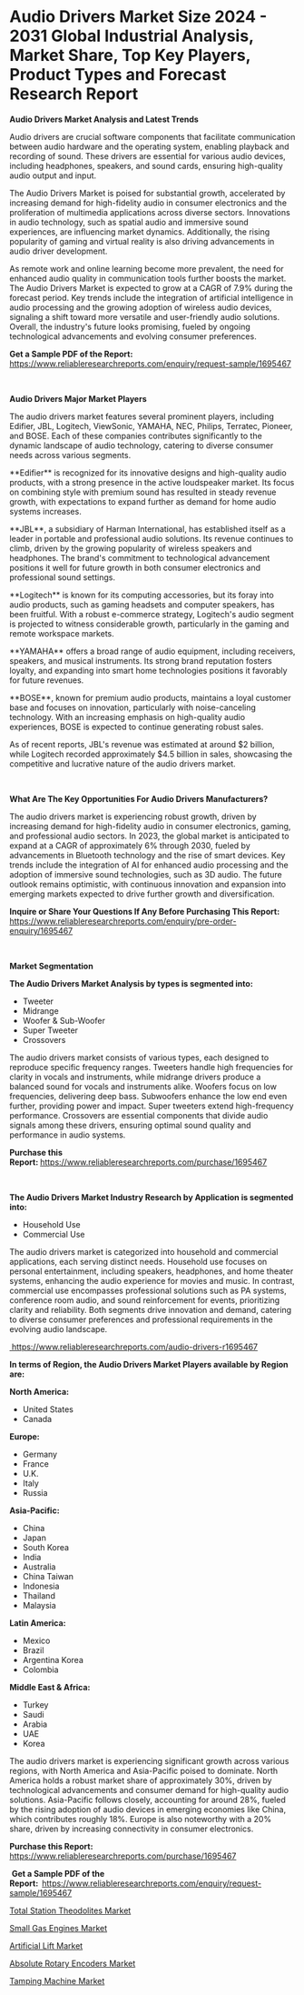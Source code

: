 <p><h1>Audio Drivers Market Size 2024 - 2031 Global Industrial Analysis, Market Share, Top Key Players, Product Types and Forecast Research Report</h1></p><p><strong>Audio Drivers Market Analysis and Latest Trends</strong></p>
<p><p>Audio drivers are crucial software components that facilitate communication between audio hardware and the operating system, enabling playback and recording of sound. These drivers are essential for various audio devices, including headphones, speakers, and sound cards, ensuring high-quality audio output and input.</p><p>The Audio Drivers Market is poised for substantial growth, accelerated by increasing demand for high-fidelity audio in consumer electronics and the proliferation of multimedia applications across diverse sectors. Innovations in audio technology, such as spatial audio and immersive sound experiences, are influencing market dynamics. Additionally, the rising popularity of gaming and virtual reality is also driving advancements in audio driver development.</p><p>As remote work and online learning become more prevalent, the need for enhanced audio quality in communication tools further boosts the market. The Audio Drivers Market is expected to grow at a CAGR of 7.9% during the forecast period. Key trends include the integration of artificial intelligence in audio processing and the growing adoption of wireless audio devices, signaling a shift toward more versatile and user-friendly audio solutions. Overall, the industry's future looks promising, fueled by ongoing technological advancements and evolving consumer preferences.</p></p>
<p><strong>Get a Sample PDF of the Report:&nbsp;</strong> <a href="https://www.reliableresearchreports.com/enquiry/request-sample/1695467?utm_campaign=1605&utm_medium=2&utm_source=Github&utm_content=ia&utm_term=19102024&utm_id=audio-drivers">https://www.reliableresearchreports.com/enquiry/request-sample/1695467</a></p>
<p>&nbsp;</p>
<p><strong>Audio Drivers Major Market Players</strong></p>
<p><p>The audio drivers market features several prominent players, including Edifier, JBL, Logitech, ViewSonic, YAMAHA, NEC, Philips, Terratec, Pioneer, and BOSE. Each of these companies contributes significantly to the dynamic landscape of audio technology, catering to diverse consumer needs across various segments.</p><p>**Edifier** is recognized for its innovative designs and high-quality audio products, with a strong presence in the active loudspeaker market. Its focus on combining style with premium sound has resulted in steady revenue growth, with expectations to expand further as demand for home audio systems increases.</p><p>**JBL**, a subsidiary of Harman International, has established itself as a leader in portable and professional audio solutions. Its revenue continues to climb, driven by the growing popularity of wireless speakers and headphones. The brand's commitment to technological advancement positions it well for future growth in both consumer electronics and professional sound settings.</p><p>**Logitech** is known for its computing accessories, but its foray into audio products, such as gaming headsets and computer speakers, has been fruitful. With a robust e-commerce strategy, Logitech's audio segment is projected to witness considerable growth, particularly in the gaming and remote workspace markets.</p><p>**YAMAHA** offers a broad range of audio equipment, including receivers, speakers, and musical instruments. Its strong brand reputation fosters loyalty, and expanding into smart home technologies positions it favorably for future revenues.</p><p>**BOSE**, known for premium audio products, maintains a loyal customer base and focuses on innovation, particularly with noise-canceling technology. With an increasing emphasis on high-quality audio experiences, BOSE is expected to continue generating robust sales.</p><p>As of recent reports, JBL's revenue was estimated at around $2 billion, while Logitech recorded approximately $4.5 billion in sales, showcasing the competitive and lucrative nature of the audio drivers market.</p></p>
<p>&nbsp;</p>
<p><strong>What Are The Key Opportunities For Audio Drivers Manufacturers?</strong></p>
<p><p>The audio drivers market is experiencing robust growth, driven by increasing demand for high-fidelity audio in consumer electronics, gaming, and professional audio sectors. In 2023, the global market is anticipated to expand at a CAGR of approximately 6% through 2030, fueled by advancements in Bluetooth technology and the rise of smart devices. Key trends include the integration of AI for enhanced audio processing and the adoption of immersive sound technologies, such as 3D audio. The future outlook remains optimistic, with continuous innovation and expansion into emerging markets expected to drive further growth and diversification.</p></p>
<p><strong>Inquire or Share Your Questions If Any Before Purchasing This Report:</strong> <a href="https://www.reliableresearchreports.com/enquiry/pre-order-enquiry/1695467?utm_campaign=1605&utm_medium=2&utm_source=Github&utm_content=ia&utm_term=19102024&utm_id=audio-drivers">https://www.reliableresearchreports.com/enquiry/pre-order-enquiry/1695467</a></p>
<p>&nbsp;</p>
<p><strong>Market Segmentation</strong></p>
<p><strong>The Audio Drivers Market Analysis by types is segmented into:</strong></p>
<p><ul><li>Tweeter</li><li>Midrange</li><li>Woofer & Sub-Woofer</li><li>Super Tweeter</li><li>Crossovers</li></ul></p>
<p><p>The audio drivers market consists of various types, each designed to reproduce specific frequency ranges. Tweeters handle high frequencies for clarity in vocals and instruments, while midrange drivers produce a balanced sound for vocals and instruments alike. Woofers focus on low frequencies, delivering deep bass. Subwoofers enhance the low end even further, providing power and impact. Super tweeters extend high-frequency performance. Crossovers are essential components that divide audio signals among these drivers, ensuring optimal sound quality and performance in audio systems.</p></p>
<p><strong>Purchase this Report:&nbsp;</strong><a href="https://www.reliableresearchreports.com/purchase/1695467?utm_campaign=1605&utm_medium=2&utm_source=Github&utm_content=ia&utm_term=19102024&utm_id=audio-drivers">https://www.reliableresearchreports.com/purchase/1695467</a></p>
<p>&nbsp;</p>
<p><strong>The Audio Drivers Market Industry Research by Application is segmented into:</strong></p>
<p><ul><li>Household Use</li><li>Commercial Use</li></ul></p>
<p><p>The audio drivers market is categorized into household and commercial applications, each serving distinct needs. Household use focuses on personal entertainment, including speakers, headphones, and home theater systems, enhancing the audio experience for movies and music. In contrast, commercial use encompasses professional solutions such as PA systems, conference room audio, and sound reinforcement for events, prioritizing clarity and reliability. Both segments drive innovation and demand, catering to diverse consumer preferences and professional requirements in the evolving audio landscape.</p></p>
<p><a href="https://www.reliableresearchreports.com/audio-drivers-r1695467?utm_campaign=1605&utm_medium=2&utm_source=Github&utm_content=ia&utm_term=19102024&utm_id=audio-drivers">&nbsp;https://www.reliableresearchreports.com/audio-drivers-r1695467</a></p>
<p><strong>In terms of Region, the Audio Drivers Market Players available by Region are:</strong></p>
<p>
    <p> <strong> North America: </strong>
        <ul>
            <li>United States</li>
            <li>Canada</li>
        </ul>
        </p> 
    <p> <strong> Europe: </strong>
        <ul>
            <li>Germany</li>
            <li>France</li>
            <li>U.K.</li>
            <li>Italy</li>
            <li>Russia</li>
        </ul>
        </p> 
    <p> <strong> Asia-Pacific: </strong>
        <ul>
            <li>China</li>
            <li>Japan</li>
            <li>South Korea</li>
            <li>India</li>
            <li>Australia</li>
            <li>China Taiwan</li>
            <li>Indonesia</li>
            <li>Thailand</li>
            <li>Malaysia</li>
        </ul>
        </p> 
    <p> <strong> Latin America: </strong>
        <ul>
            <li>Mexico</li>
            <li>Brazil</li>
            <li>Argentina Korea</li>
            <li>Colombia</li>
        </ul>
        </p> 
    <p> <strong> Middle East & Africa: </strong>
        <ul>
            <li>Turkey</li>
            <li>Saudi</li>
            <li>Arabia</li>
            <li>UAE</li>
            <li>Korea</li>
        </ul>
    </p>
    </p>
<p><p>The audio drivers market is experiencing significant growth across various regions, with North America and Asia-Pacific poised to dominate. North America holds a robust market share of approximately 30%, driven by technological advancements and consumer demand for high-quality audio solutions. Asia-Pacific follows closely, accounting for around 28%, fueled by the rising adoption of audio devices in emerging economies like China, which contributes roughly 18%. Europe is also noteworthy with a 20% share, driven by increasing connectivity in consumer electronics.</p></p>
<p><strong>Purchase this Report: </strong><a href="https://www.reliableresearchreports.com/purchase/1695467?utm_campaign=1605&utm_medium=2&utm_source=Github&utm_content=ia&utm_term=19102024&utm_id=audio-drivers">https://www.reliableresearchreports.com/purchase/1695467</a></p>
<p>&nbsp;<strong>Get a Sample PDF of the Report:&nbsp;&nbsp;</strong><a href="https://www.reliableresearchreports.com/enquiry/request-sample/1695467?utm_campaign=1605&utm_medium=2&utm_source=Github&utm_content=ia&utm_term=19102024&utm_id=audio-drivers">https://www.reliableresearchreports.com/enquiry/request-sample/1695467</a></p>
<p><strong></strong></p>
<p><p><a href="https://www.linkedin.com/pulse/strategic-insights-global-total-station-theodolites-market-trends-ywxgc?utm_campaign=1605&utm_medium=2&utm_source=Github&utm_content=ia&utm_term=19102024&utm_id=audio-drivers">Total Station Theodolites Market</a></p><p><a href="https://www.linkedin.com/pulse/global-small-gas-engines-market-pulse-trends-growth-analysis-4bmmc?utm_campaign=1605&utm_medium=2&utm_source=Github&utm_content=ia&utm_term=19102024&utm_id=audio-drivers">Small Gas Engines Market</a></p><p><a href="https://www.linkedin.com/pulse/future-artificial-lift-market-global-forecast-trends-2024-2031-qr6pc?utm_campaign=1605&utm_medium=2&utm_source=Github&utm_content=ia&utm_term=19102024&utm_id=audio-drivers">Artificial Lift Market</a></p><p><a href="https://www.linkedin.com/pulse/absolute-rotary-encoders-market-trends-strategic-insights-2024-5pdfc?utm_campaign=1605&utm_medium=2&utm_source=Github&utm_content=ia&utm_term=19102024&utm_id=audio-drivers">Absolute Rotary Encoders Market</a></p><p><a href="https://www.linkedin.com/pulse/tamping-machine-market-segmentation-in-depth-analysis-new-railway-xh5nc?utm_campaign=1605&utm_medium=2&utm_source=Github&utm_content=ia&utm_term=19102024&utm_id=audio-drivers">Tamping Machine Market</a></p></p>
